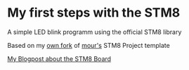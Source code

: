 # My first steps with the STM8

A simple LED blink programm using the official STM8 library


Based on my [own fork](https://gist.github.com/woodworker/d1891a9bece5f984ec9ef4e40221242c) of [mour's](https://gist.github.com/mour/9b42a5762eef09bef07f) STM8 Project template

[My Blogpost about the STM8 Board](http://martin.holzhauer.eu/microcontroller/2016/08/17/stm8s103f3-first-impressions.html)

